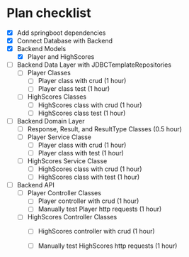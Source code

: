# Plan checklist
* [x] Add springboot dependencies
* [x] Connect Database with Backend
* [x] Backend Models
    * [x] Player and HighScores
* [ ] Backend Data Layer with JDBCTemplateRepositories
    * [ ] Player Classes
        * [ ] Player class with crud (1 hour)
        * [ ] Player class test (1 hour)
    * [ ] HighScores Classes
        * [ ] HighScores class with crud (1 hour)
        * [ ] HighScores class test (1 hour)
* [ ] Backend Domain Layer
    * [ ] Response, Result, and ResultType Classes (0.5 hour)
    * [ ] Player Service Classe
        * [ ] Player class with crud (1 hour)
        * [ ] Player class with test (1 hour)
    * [ ] HighScores Service Classe
        * [ ] HighScores class with crud (1 hour)
        * [ ] HighScores class with test (1 hour)
* [ ] Backend API 
    * [ ] Player Controller Classes
        * [ ] Player controller with crud (1 hour)
        * [ ] Manually test Player http requests (1 hour)
    * [ ] HighScores Controller Classes
        * [ ] HighScores controller with crud (1 hour)
        * [ ] Manually test HighScores http requests (1 hour)
    